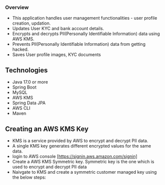 ### Overview
- This application handles user management functionalities - user profile creation, updation.
- Updates User KYC and bank account details.
- Encrypts and decrypts PII(Personally Identifiable Information) data using AWS KMS.
- Prevents PII(Personally Identifiable Information) data from getting hacked.
- Saves User profile images, KYC documents

## Technologies
- Java 17.0 or more
- Spring Boot
- MySQL
- AWS KMS
- Spring Data JPA
- AWS CLI
- Maven

## Creating an AWS KMS Key
-  KMS is a service provided by AWS to encrypt and decrypt PII data.
-  A single KMS key generates different encrypted values for the same data.
-  login to AWS console [https://signin.aws.amazon.com/signin]
-  Create a AWS KMS Symmetric key. Symmetric key is the one which is used to encrypt and decrypt PII data
-  Naivgate to KMS and create a symmetric customer managed key using the below steps:

  
